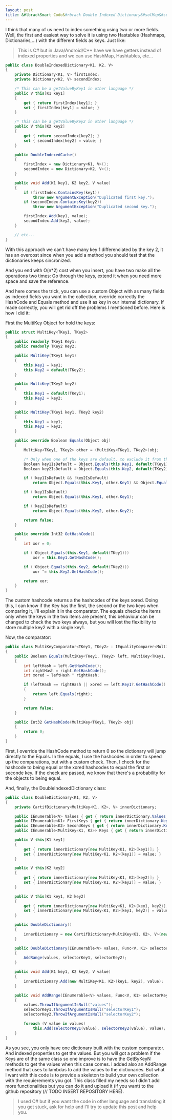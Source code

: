 ```yaml
---
layout: post
title: &#lbrackSmart Code&#rbrack Double Indexed Dictionary&#solMap&#solTable
---
```


I think that many of us need to index something using two or more fields. Well, the first and easiest way to solve it is using two Hastables (Hashmaps, Dictionaries,...) with the different fields as keys. Just like:

> This is C# but in Java/Android/C++ have we have getters instead of indexed properties and we can use HashMap, Hashtables, etc...

```C#
public class DoubleIndexedDictionary<K1, K2, V>
{
    private Dictionary<K1, V> firstIndex;
    private Dictionary<K2, V> secondIndex;

    /* This can be a getValueByKey1 in other language */
    public V this[K1 key1]
    {
        get { return firstIndex[key1]; }
        set { firstIndex[key1] = value; }
    }

    /* This can be a getValueByKey2 in other language */
    public V this[K2 key2]
    {
        get { return secondIndex[key2]; }
        set { secondIndex[key2] = value; }
    }

    public DoubleIndexedCache()
    {
        firstIndex = new Dictionary<K1, V>();
        secondIndex = new Dictionary<K2, V>();
    }

    public void Add(K1 key1, K2 key2, V value)
    {
        if (firstIndex.ContainsKey(key1))
            throw new ArgumentException("Duplicated first key.");
        if (secondIndex.ContainsKey(key2))
            throw new ArgumentException("Duplicated second key.");

        firstIndex.Add(key1, value);
        secondIndex.Add(key2, value);
    }

    // etc...
}
```

With this approach we can't have many key 1 differenciated by the key 2, it has an overcost since when you add a method you should test that the dictionaries keeps sincronized.

And you end with O(n*2) cost when you insert, you have two make all the operations two times: Go through the keys, extend it when you need more space and save the reference.

And here comes the trick, you can use a custom Object with as many fields as indexed fields you want in the collection, override correctly the HashCode and Equals method and use it as key in our internal dictionary. If made correctly, you will get rid off the problems I mentioned before. Here is how I did it:

First the MultiKey Object for hold the keys:

```C#
public struct MultiKey<TKey1, TKey2>
{
    public readonly TKey1 Key1;
    public readonly TKey2 Key2;

    public MultiKey(TKey1 key1)
    {
        this.Key1 = key1;
        this.Key2 = default(TKey2);
    }

    public MultiKey(TKey2 key2)
    {
        this.Key1 = default(TKey1);
        this.Key2 = key2;
    }

    public MultiKey(TKey1 key1, TKey2 key2)
    {
        this.Key1 = key1;
        this.Key2 = key2;
    }

    public override Boolean Equals(Object obj)
    {
        MultiKey<TKey1, TKey2> other = (MultiKey<TKey1, TKey2>)obj;

        /* Only when one of the keys are default, to exclude it from the search */
        Boolean key1IsDefault = Object.Equals(this.Key1, default(TKey1)) ^ Object.Equals(other.Key1, default(TKey1));
        Boolean key2IsDefault = Object.Equals(this.Key2, default(TKey2)) ^ Object.Equals(other.Key2, default(TKey2));

        if (!key1IsDefault && !key2IsDefault)
            return Object.Equals(this.Key1, other.Key1) && Object.Equals(this.Key2, other.Key2);

        if (!key1IsDefault)
            return Object.Equals(this.Key1, other.Key1);

        if (!key2IsDefault)
            return Object.Equals(this.Key2, other.Key2);

        return false;
    }

    public override Int32 GetHashCode()
    {
        int xor = 0;

        if (!Object.Equals(this.Key1, default(TKey1)))
            xor = this.Key1.GetHashCode();

        if (!Object.Equals(this.Key2, default(TKey2)))
            xor ^= this.Key2.GetHashCode();

        return xor;
    }
}
```

The custom hashcode returns a the hashcodes of the keys xored. Doing this, I can know if the Key has the first, the second or the two keys when comparing it, I'll explain it in the comparator. The equals checks the items only when the keys in the two items are present, this behaviour can be changed to check the two keys always, but you will lost the flexibility to store multiple key2 with a single key1.

Now, the comparator:

```C#
public class MultiKeyComparator<TKey1, TKey2> : IEqualityComparer<MultiKey<TKey1, TKey2>>
{
    public Boolean Equals(MultiKey<TKey1, TKey2> left, MultiKey<TKey1, TKey2> right)
    {
        int leftHash = left.GetHashCode();
        int rightHash = right.GetHashCode();
        int xored = leftHash ^ rightHash;

        if (leftHash == rightHash || xored == left.Key1?.GetHashCode() || xored == left.Key2?.GetHashCode())
        {
            return left.Equals(right);
        }

        return false;
    }

    public Int32 GetHashCode(MultiKey<TKey1, TKey2> obj)
    {
        return 0;
    }
}
```

First, I override the HashCode method to return 0 so the dictionary will jump directly to the Equals. In the equals, I use the hashcodes in order to speed up the comparations, but with a custom check. Then, I check for the hashcode to being equal or the xored hashcodes to equal the first or seconde key. If the check are passed, we know that there's a probability for the objects to being equal.

And, finally, the DoubleIndexedDictionary class:

```C#
public class DoubleDictionary<K1, K2, V>
{
    private CartifDictionary<MultiKey<K1, K2>, V> innerDictionary;

    public IEnumerable<V> Values { get { return innerDictionary.Values; } }
    public IEnumerable<K1> FirstKeys { get { return innerDictionary.Keys.Select(k => k.Key1); } }
    public IEnumerable<K2> SecondKeys { get { return innerDictionary.Keys.Select(k => k.Key2); } }
    public IEnumerable<MultiKey<K1, K2>> Keys { get { return innerDictionary.Keys; } }

    public V this[K1 key1]
    {
        get { return innerDictionary[new MultiKey<K1, K2>(key1)]; }
        set { innerDictionary[new MultiKey<K1, K2>(key1)] = value; }
    }

    public V this[K2 key2]
    {
        get { return innerDictionary[new MultiKey<K1, K2>(key2)]; }
        set { innerDictionary[new MultiKey<K1, K2>(key2)] = value; }
    }

    public V this[K1 key1, K2 key2]
    {
        get { return innerDictionary[new MultiKey<K1, K2>(key1, key2)]; }
        set { innerDictionary[new MultiKey<K1, K2>(key1, key2)] = value; }
    }

    public DoubleDictionary()
    {
        innerDictionary = new CartifDictionary<MultiKey<K1, K2>, V>(new MultiKeyComparator<K1, K2>());
    }

    public DoubleDictionary(IEnumerable<V> values, Func<V, K1> selectorKey1, Func<V, K2> selectorKey2) : this()
    {
        AddRange(values, selectorKey1, selectorKey2);
    }

    public void Add(K1 key1, K2 key2, V value)
    {
        innerDictionary.Add(new MultiKey<K1, K2>(key1, key2), value);
    }

    public void AddRange(IEnumerable<V> values, Func<V, K1> selectorKey1, Func<V, K2> selectorKey2)
    {
        values.ThrowIfArgumentIsNull("values");
        selectorKey1.ThrowIfArgumentIsNull("selectorKey1");
        selectorKey2.ThrowIfArgumentIsNull("selectorKey2");

        foreach (V value in values)
            this.Add(selectorKey1(value), selectorKey2(value), value);
    }
}
```

As you see, you only have one dictionary built with the custom comparator. And indexed properties to get the values. But you will got a problem if the Keys are of the same class so one improve is to have the GetByKeyN methods to get the values when this case comes. I added also an AddRange method that uses to lambdas to add the values to the dictionaries. But what I want with this code is to provide a skeleton to build your own collection with the requierements you got. This class filled my needs so I didn't add more functionalities but you can do it and upload it (if you want) to the github repository (// TODO INSERT REPOSITORY HERE).

> I used C# but if you want the code in other language and translating it you get stuck, ask for help and I'll try to update this post and help you.
